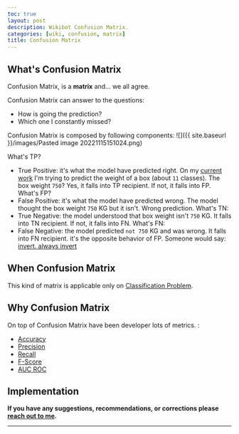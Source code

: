 ```yaml
---
toc: true
layout: post
description: Wikibot Confusion Matrix.
categories: [wiki, confusion, matrix]
title: Confusion Matrix
---
```


## What's Confusion Matrix

Confusion Matrix, is a **matrix** and... we all agree.

Confusion Matrix can answer to the questions: 
- How is going the prediction? 
- Which one I constantly missed?

Confusion Matrix is composed by following components:
![]({{ site.baseurl }}/images/Pasted image 20221115151024.png)

What's TP? 
- True Positive: it's what the model have predicted right. On my [current work](https://b8ni.github.io/bottoni/fastai/2022/10/26/aluminium-scraps-box-weight-random-forest-post.html) I'm trying to predict the weight of a box (about `11` classes). The box weight `750`? Yes, it falls into TP recipient. If not, it falls into FP.
What's FP?
- False Positive:  it's what the model have predicted wrong. The model thought the box weight ``750`` KG but it isn't. Wrong prediction.
What's TN:
- True Negative: the model understood that box weight isn't `750` KG. It falls into TN recipient. If not, it falls into FN.
What's FN:
- False Negative: the model predicted `not 750` KG and was wrong. It falls into FN recipient. it's the opposite behavior of FP. Someone would say: [invert. always invert](https://jamesclear.com/inversion)

## When Confusion Matrix

This kind of matrix is applicable only on [Classification Problem]().

## Why Confusion Matrix

On top of Confusion Matrix have been developer lots of metrics. :
- [Accuracy]()
- [Precision]()
- [Recall]()
- [F-Score]()
- [AUC ROC]()

## Implementation




**If you have any suggestions, recommendations, or corrections please [reach out to me](https://twitter.com/bot_fra).**

---

